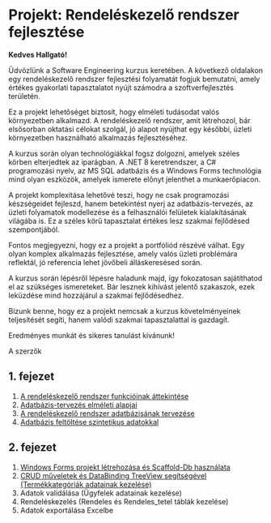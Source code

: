 # Projekt: Rendeléskezelő rendszer fejlesztése

**Kedves Hallgató!**

Üdvözlünk a Software Engineering kurzus keretében. A következő oldalakon egy rendeléskezelő rendszer fejlesztési folyamatát fogjuk bemutatni, amely értékes gyakorlati tapasztalatot nyújt számodra a szoftverfejlesztés területén.

Ez a projekt lehetőséget biztosít, hogy elméleti tudásodat valós környezetben alkalmazd. A rendeléskezelő rendszer, amit létrehozol, bár elsősorban oktatási célokat szolgál, jó alapot nyújthat egy későbbi, üzleti környezetben használható alkalmazás fejlesztéséhez.

A kurzus során olyan technológiákkal fogsz dolgozni, amelyek széles körben elterjedtek az iparágban. A .NET 8 keretrendszer, a C# programozási nyelv, az MS SQL adatbázis és a Windows Forms technológia mind olyan eszközök, amelyek ismerete előnyt jelenthet a munkaerőpiacon.

A projekt komplexitása lehetővé teszi, hogy ne csak programozási készségeidet fejleszd, hanem betekintést nyerj az adatbázis-tervezés, az üzleti folyamatok modellezése és a felhasználói felületek kialakításának világába is. Ez a széles körű tapasztalat értékes lesz szakmai fejlődésed szempontjából.

Fontos megjegyezni, hogy ez a projekt a portfóliód részévé válhat. Egy olyan komplex alkalmazás fejlesztése, amely valós üzleti problémára reflektál, jó referencia lehet jövőbeli álláskeresésed során.

A kurzus során lépésről lépésre haladunk majd, így fokozatosan sajátíthatod el az szükséges ismereteket. Bár lesznek kihívást jelentő szakaszok, ezek leküzdése mind hozzájárul a szakmai fejlődésedhez.

Bízunk benne, hogy ez a projekt nemcsak a kurzus követelményeinek teljesítését segíti, hanem valódi szakmai tapasztalattal is gazdagít.

Eredményes munkát és sikeres tanulást kívánunk!

A szerzők

## 1. fejezet
1. [A rendeléskezelő rendszer funkcióinak áttekintése](./ch01-project-db/ch01-01-project-intro.md)
2. [Adatbázis-tervezés elméleti alapjai](./ch01-project-db/ch01-02-database-theory.md)
3. [A rendeléskezelő rendszer adatbázisának tervezése](./ch01-project-db/ch01-03-database-design.md)
4. [Adatbázis feltöltése szintetikus adatokkal](./ch01-project-db/ch01-04-synthetic-data.md)

## 2. fejezet
1. [Windows Forms projekt létrehozása és Scaffold-Db használata](./ch02-winforms/ch02-01-scaffolding.md)
2. [CRUD műveletek és DataBinding TreeView segítségével (Termékkategóriák adatainak kezelése)](./ch02-winforms/ch02-02-product-category-treeview.md)
3. Adatok validálása (Ügyfelek adatainak kezelése)
4. Rendeléskezelés (Rendeles és Rendeles_tetel táblák kezelése)
5. Adatok exportálása Excelbe

